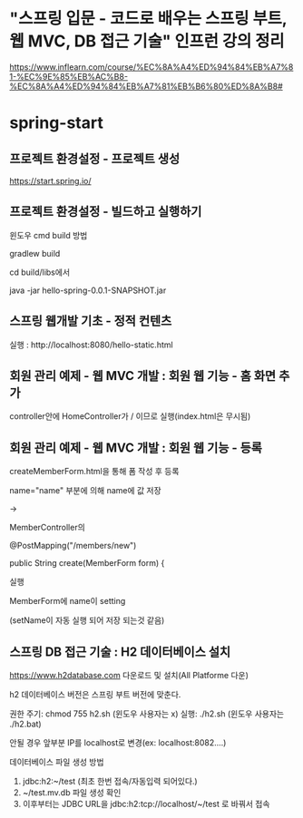 # "스프링 입문 - 코드로 배우는 스프링 부트, 웹 MVC, DB 접근 기술" 인프런 강의 정리
https://www.inflearn.com/course/%EC%8A%A4%ED%94%84%EB%A7%81-%EC%9E%85%EB%AC%B8-%EC%8A%A4%ED%94%84%EB%A7%81%EB%B6%80%ED%8A%B8#


# spring-start
## 프로젝트 환경설정 - 프로젝트 생성
https://start.spring.io/

## 프로젝트 환경설정 - 빌드하고 실행하기
윈도우 cmd build 방법

gradlew build

cd build/libs에서

java -jar hello-spring-0.0.1-SNAPSHOT.jar

## 스프링 웹개발 기초 - 정적 컨텐츠
실행 : http://localhost:8080/hello-static.html

## 회원 관리 예제 - 웹 MVC 개발 : 회원 웹 기능 - 홈 화면 추가
controller안에 HomeController가 / 이므로 실행(index.html은 무시됨)

## 회원 관리 예제 - 웹 MVC 개발 : 회원 웹 기능 - 등록
createMemberForm.html을 통해 폼 작성 후 등록

name="name" 부분에 의해 name에 값 저장

->

MemberController의

@PostMapping("/members/new")

public String create(MemberForm form) {

실행

MemberForm에 name이 setting

(setName이 자동 실행 되어 저장 되는것 같음)

## 스프링 DB 접근 기술 : H2 데이터베이스 설치
https://www.h2database.com
다운로드 및 설치(All Platforme 다운)

h2 데이터베이스 버전은 스프링 부트 버전에 맞춘다.

권한 주기: chmod 755 h2.sh (윈도우 사용자는 x)
실행: ./h2.sh (윈도우 사용자는 ./h2.bat)

안될 경우 앞부분 IP를 localhost로 변경(ex: localhost:8082....)

데이터베이스 파일 생성 방법
1) jdbc:h2:~/test (최초 한번 접속/자동입력 되어있다.)
2) ~/test.mv.db 파일 생성 확인
3) 이후부터는 JDBC URL을 jdbc:h2:tcp://localhost/~/test 로 바꿔서 접속


